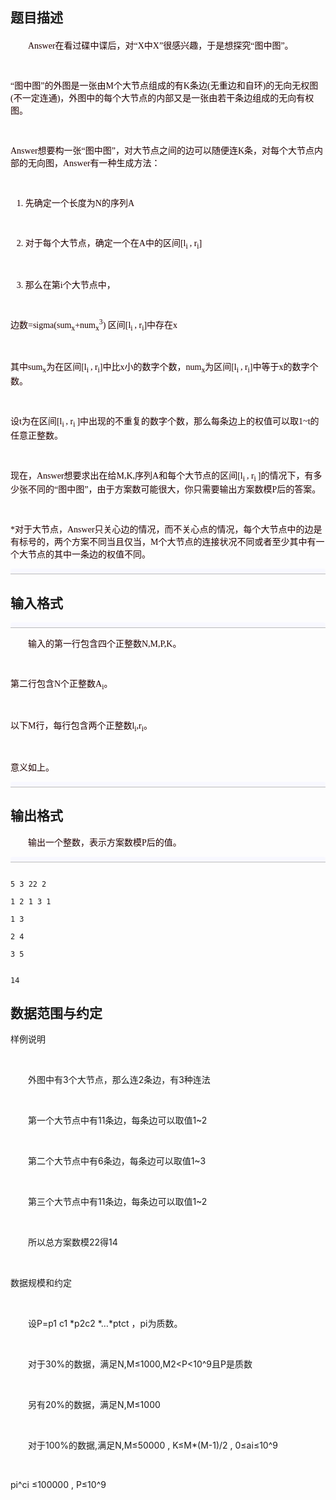 ## 题目描述

<div id="ptit" class="probtitle" style="text-align: center; padding-bottom: 0px; margin: 0px; padding-left: 0px; padding-right: 0px; font-family: 微软雅黑, 黑体, 'Times New Roman'; font-size: 24pt; font-weight: bold; padding-top: 0px"></div>
<div id="pres" style="text-align: center; padding-bottom: 0px; margin: 0px; padding-left: 0px; padding-right: 0px; font-family: 宋体, 'Times New Roman'; font-size: 14px; vertical-align: middle; font-weight: bold; padding-top: 0px"></div>
<div id="pcont1" style="text-align: left; padding-bottom: 0px; margin: 20px 0px 0px; padding-left: 0px; padding-right: 0px; font-family: 宋体, 'Times New Roman'; padding-top: 0px">
 <div class="pdcont" style="padding-bottom: 0px; margin: 0px; padding-left: 0px; padding-right: 0px; font-family: 'Times New Roman', 宋体; color: rgb(32,0,0); font-size: 14px; padding-top: 0px">
  　　Answer在看过碟中谍后，对“X中X”很感兴趣，于是想探究“图中图”。
  <br style="padding-bottom: 0px; margin: 0px; padding-left: 0px; padding-right: 0px; padding-top: 0px">
   “图中图”的外图是一张由M个大节点组成的有K条边(无重边和自环)的无向无权图(不一定连通)，外图中的每个大节点的内部又是一张由若干条边组成的无向有权图。
  <br style="padding-bottom: 0px; margin: 0px; padding-left: 0px; padding-right: 0px; padding-top: 0px">
   Answer想要构一张“图中图”，对大节点之间的边可以随便连K条，对每个大节点内部的无向图，Answer有一种生成方法：
  <br style="padding-bottom: 0px; margin: 0px; padding-left: 0px; padding-right: 0px; padding-top: 0px">
   1. 先确定一个长度为N的序列A
  <br style="padding-bottom: 0px; margin: 0px; padding-left: 0px; padding-right: 0px; padding-top: 0px">
   2. 对于每个大节点，确定一个在A中的区间[l<sub style="padding-bottom: 0px; margin: 0px; padding-left: 0px; padding-right: 0px; padding-top: 0px">i </sub>, r<sub style="padding-bottom: 0px; margin: 0px; padding-left: 0px; padding-right: 0px; padding-top: 0px">i</sub>]
  <br style="padding-bottom: 0px; margin: 0px; padding-left: 0px; padding-right: 0px; padding-top: 0px">
   3. 那么在第i个大节点中，
  <br style="padding-bottom: 0px; margin: 0px; padding-left: 0px; padding-right: 0px; padding-top: 0px">
   边数=sigma(sum<sub style="padding-bottom: 0px; margin: 0px; padding-left: 0px; padding-right: 0px; padding-top: 0px">x</sub>+num<sub style="padding-bottom: 0px; margin: 0px; padding-left: 0px; padding-right: 0px; padding-top: 0px">x</sub><sup style="padding-bottom: 0px; margin: 0px; padding-left: 0px; padding-right: 0px; padding-top: 0px">3</sup>) 区间[l<sub style="padding-bottom: 0px; margin: 0px; padding-left: 0px; padding-right: 0px; padding-top: 0px">i </sub>, r<sub style="padding-bottom: 0px; margin: 0px; padding-left: 0px; padding-right: 0px; padding-top: 0px">i</sub>]中存在x
  <br style="padding-bottom: 0px; margin: 0px; padding-left: 0px; padding-right: 0px; padding-top: 0px">
   其中sum<sub style="padding-bottom: 0px; margin: 0px; padding-left: 0px; padding-right: 0px; padding-top: 0px">x</sub>为在区间[l<sub style="padding-bottom: 0px; margin: 0px; padding-left: 0px; padding-right: 0px; padding-top: 0px">i </sub>, r<sub style="padding-bottom: 0px; margin: 0px; padding-left: 0px; padding-right: 0px; padding-top: 0px">i</sub>]中比x小的数字个数，num<sub style="padding-bottom: 0px; margin: 0px; padding-left: 0px; padding-right: 0px; padding-top: 0px">x</sub>为区间[l<sub style="padding-bottom: 0px; margin: 0px; padding-left: 0px; padding-right: 0px; padding-top: 0px">i </sub>, r<sub style="padding-bottom: 0px; margin: 0px; padding-left: 0px; padding-right: 0px; padding-top: 0px">i</sub>]中等于x的数字个数。
  <br style="padding-bottom: 0px; margin: 0px; padding-left: 0px; padding-right: 0px; padding-top: 0px">
   设t为在区间[l<sub style="padding-bottom: 0px; margin: 0px; padding-left: 0px; padding-right: 0px; padding-top: 0px">i </sub>, r<sub style="padding-bottom: 0px; margin: 0px; padding-left: 0px; padding-right: 0px; padding-top: 0px">i </sub>]中出现的不重复的数字个数，那么每条边上的权值可以取1~t的任意正整数。
  <br style="padding-bottom: 0px; margin: 0px; padding-left: 0px; padding-right: 0px; padding-top: 0px">
   现在，Answer想要求出在给M,K,序列A和每个大节点的区间[l<sub style="padding-bottom: 0px; margin: 0px; padding-left: 0px; padding-right: 0px; padding-top: 0px">i </sub>, r<sub style="padding-bottom: 0px; margin: 0px; padding-left: 0px; padding-right: 0px; padding-top: 0px">i </sub>]的情况下，有多少张不同的“图中图”，由于方案数可能很大，你只需要输出方案数模P后的答案。
  <br style="padding-bottom: 0px; margin: 0px; padding-left: 0px; padding-right: 0px; padding-top: 0px">
   *对于大节点，Answer只关心边的情况，而不关心点的情况，每个大节点中的边是有标号的，两个方案不同当且仅当，M个大节点的连接状况不同或者至少其中有一个大节点的其中一条边的权值不同。
 </div>
 <div class="pdsec" style="border-bottom: rgb(187,187,187) 1px solid; padding-bottom: 4px; background-color: rgb(248,248,255); margin: 8px 0px 4px; padding-left: 6px; padding-right: 0px; font-family: 微软雅黑, 黑体, 华文细黑; font-size: 16px; font-weight: bold; padding-top: 4px; border-top-left-radius: 4px; border-top-right-radius: 4px; border-bottom-right-radius: 0px; border-bottom-left-radius: 0px"></div>
 <div class="pdcont" style="padding-bottom: 0px; margin: 0px; padding-left: 0px; padding-right: 0px; font-family: 'Times New Roman', 宋体; color: rgb(32,0,0); font-size: 14px; padding-top: 0px"></div>
</div>
<p></p>

## 输入格式

<div class="pdsec" style="border-bottom: rgb(187,187,187) 1px solid; text-align: left; padding-bottom: 4px; background-color: rgb(248,248,255); margin: 8px 0px 4px; padding-left: 6px; padding-right: 0px; font-family: 微软雅黑, 黑体, 华文细黑; font-size: 16px; font-weight: bold; padding-top: 4px; border-top-left-radius: 4px; border-top-right-radius: 4px; border-bottom-right-radius: 0px; border-bottom-left-radius: 0px"></div>
<div class="pdcont" style="text-align: left; padding-bottom: 0px; margin: 0px; padding-left: 0px; padding-right: 0px; font-family: 'Times New Roman', 宋体; color: rgb(32,0,0); font-size: 14px; padding-top: 0px">
 　　输入的第一行包含四个正整数N,M,P,K。
 <br style="padding-bottom: 0px; margin: 0px; padding-left: 0px; padding-right: 0px; padding-top: 0px">
  第二行包含N个正整数A<sub style="padding-bottom: 0px; margin: 0px; padding-left: 0px; padding-right: 0px; padding-top: 0px">i</sub>。
 <br style="padding-bottom: 0px; margin: 0px; padding-left: 0px; padding-right: 0px; padding-top: 0px">
  以下M行，每行包含两个正整数l<sub style="padding-bottom: 0px; margin: 0px; padding-left: 0px; padding-right: 0px; padding-top: 0px">i</sub>,r<sub style="padding-bottom: 0px; margin: 0px; padding-left: 0px; padding-right: 0px; padding-top: 0px">i</sub>。
 <br style="padding-bottom: 0px; margin: 0px; padding-left: 0px; padding-right: 0px; padding-top: 0px">
  意义如上。
</div>
<div class="pdsec" style="border-bottom: rgb(187,187,187) 1px solid; text-align: left; padding-bottom: 4px; background-color: rgb(248,248,255); margin: 8px 0px 4px; padding-left: 6px; padding-right: 0px; font-family: 微软雅黑, 黑体, 华文细黑; font-size: 16px; font-weight: bold; padding-top: 4px; border-top-left-radius: 4px; border-top-right-radius: 4px; border-bottom-right-radius: 0px; border-bottom-left-radius: 0px"></div>
<div class="pdcont" style="text-align: left; padding-bottom: 0px; margin: 0px; padding-left: 0px; padding-right: 0px; font-family: 'Times New Roman', 宋体; color: rgb(32,0,0); font-size: 14px; padding-top: 0px"></div>
<p></p>

## 输出格式

<p></p>
<div></div>
<div>
 <div class="pdcont" style="text-align: left; padding-bottom: 0px; margin: 0px; padding-left: 0px; padding-right: 0px; font-family: 'Times New Roman', 宋体; color: rgb(32,0,0); font-size: 14px; padding-top: 0px">
  　　输出一个整数，表示方案数模P后的值。
 </div>
 <div class="pdsec" style="border-bottom: rgb(187,187,187) 1px solid; text-align: left; padding-bottom: 4px; background-color: rgb(248,248,255); margin: 8px 0px 4px; padding-left: 6px; padding-right: 0px; font-family: 微软雅黑, 黑体, 华文细黑; font-size: 16px; font-weight: bold; padding-top: 4px; border-top-left-radius: 4px; border-top-right-radius: 4px; border-bottom-right-radius: 0px; border-bottom-left-radius: 0px"></div>
 <div class="pdcont" style="text-align: left; padding-bottom: 0px; margin: 0px; padding-left: 0px; padding-right: 0px; font-family: 'Times New Roman', 宋体; color: rgb(32,0,0); font-size: 14px; padding-top: 0px"></div>
</div>

```input1
5 3 22 2
1 2 1 3 1
1 3
2 4
3 5
```
```output1
14
```
## 数据范围与约定

<div>
 样例说明
</div>
<br>
<div>
 　　外图中有3个大节点，那么连2条边，有3种连法
</div>
<br>
<div>
 　　第一个大节点中有11条边，每条边可以取值1~2
</div>
<br>
<div>
 　　第二个大节点中有6条边，每条边可以取值1~3
</div>
<br>
<div>
 　　第三个大节点中有11条边，每条边可以取值1~2
</div>
<br>
<div>
 　　所以总方案数模22得14
</div>
<br>
<div>
 数据规模和约定
</div>
<br>
<div>
 　　设P=p1 c1 *p2c2 *…*ptct ，pi为质数。
</div>
<br>
<div>
 　　对于30%的数据，满足N,M≤1000,M2<P<10^9且P是质数
</div>
<br>
<div>
 　　另有20%的数据，满足N,M≤1000
</div>
<br>
<div>
 　　对于100%的数据,满足N,M≤50000 , K≤M*(M-1)/2 , 0≤ai≤10^9
</div>
<br>
<div>
 pi^ci ≤100000 , P≤10^9
</div>
<br>
<p></p>

